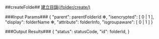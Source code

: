 ##createFolde##
[建立目錄(/folder/create/)](https://creative.asuscloud.com/content/index.jsp?p=ffoperation&index=4&len=8&id=0&cid=1)

###Input Params###
	{
		"parent": parentFolderId ✻, 
		"isencrypted": [ 0 | 1 ],
		"display": folderName ✻,
		"attribute": folderInfo,
		"isgroupaware": [ 0 | 1 ]
	}

###Output Results###
	{
		"status": statusCode,
		"id": folderId,
	}